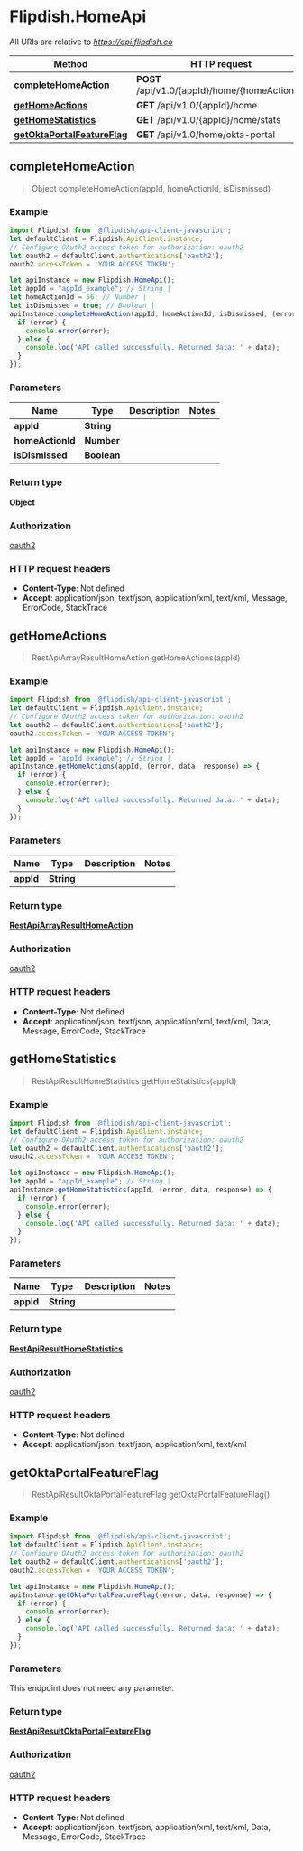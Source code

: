 # Flipdish.HomeApi

All URIs are relative to *https://api.flipdish.co*

Method | HTTP request | Description
------------- | ------------- | -------------
[**completeHomeAction**](HomeApi.md#completeHomeAction) | **POST** /api/v1.0/{appId}/home/{homeActionId} | 
[**getHomeActions**](HomeApi.md#getHomeActions) | **GET** /api/v1.0/{appId}/home | 
[**getHomeStatistics**](HomeApi.md#getHomeStatistics) | **GET** /api/v1.0/{appId}/home/stats | 
[**getOktaPortalFeatureFlag**](HomeApi.md#getOktaPortalFeatureFlag) | **GET** /api/v1.0/home/okta-portal | 



## completeHomeAction

> Object completeHomeAction(appId, homeActionId, isDismissed)



### Example

```javascript
import Flipdish from '@flipdish/api-client-javascript';
let defaultClient = Flipdish.ApiClient.instance;
// Configure OAuth2 access token for authorization: oauth2
let oauth2 = defaultClient.authentications['oauth2'];
oauth2.accessToken = 'YOUR ACCESS TOKEN';

let apiInstance = new Flipdish.HomeApi();
let appId = "appId_example"; // String | 
let homeActionId = 56; // Number | 
let isDismissed = true; // Boolean | 
apiInstance.completeHomeAction(appId, homeActionId, isDismissed, (error, data, response) => {
  if (error) {
    console.error(error);
  } else {
    console.log('API called successfully. Returned data: ' + data);
  }
});
```

### Parameters


Name | Type | Description  | Notes
------------- | ------------- | ------------- | -------------
 **appId** | **String**|  | 
 **homeActionId** | **Number**|  | 
 **isDismissed** | **Boolean**|  | 

### Return type

**Object**

### Authorization

[oauth2](../README.md#oauth2)

### HTTP request headers

- **Content-Type**: Not defined
- **Accept**: application/json, text/json, application/xml, text/xml, Message, ErrorCode, StackTrace


## getHomeActions

> RestApiArrayResultHomeAction getHomeActions(appId)



### Example

```javascript
import Flipdish from '@flipdish/api-client-javascript';
let defaultClient = Flipdish.ApiClient.instance;
// Configure OAuth2 access token for authorization: oauth2
let oauth2 = defaultClient.authentications['oauth2'];
oauth2.accessToken = 'YOUR ACCESS TOKEN';

let apiInstance = new Flipdish.HomeApi();
let appId = "appId_example"; // String | 
apiInstance.getHomeActions(appId, (error, data, response) => {
  if (error) {
    console.error(error);
  } else {
    console.log('API called successfully. Returned data: ' + data);
  }
});
```

### Parameters


Name | Type | Description  | Notes
------------- | ------------- | ------------- | -------------
 **appId** | **String**|  | 

### Return type

[**RestApiArrayResultHomeAction**](RestApiArrayResultHomeAction.md)

### Authorization

[oauth2](../README.md#oauth2)

### HTTP request headers

- **Content-Type**: Not defined
- **Accept**: application/json, text/json, application/xml, text/xml, Data, Message, ErrorCode, StackTrace


## getHomeStatistics

> RestApiResultHomeStatistics getHomeStatistics(appId)



### Example

```javascript
import Flipdish from '@flipdish/api-client-javascript';
let defaultClient = Flipdish.ApiClient.instance;
// Configure OAuth2 access token for authorization: oauth2
let oauth2 = defaultClient.authentications['oauth2'];
oauth2.accessToken = 'YOUR ACCESS TOKEN';

let apiInstance = new Flipdish.HomeApi();
let appId = "appId_example"; // String | 
apiInstance.getHomeStatistics(appId, (error, data, response) => {
  if (error) {
    console.error(error);
  } else {
    console.log('API called successfully. Returned data: ' + data);
  }
});
```

### Parameters


Name | Type | Description  | Notes
------------- | ------------- | ------------- | -------------
 **appId** | **String**|  | 

### Return type

[**RestApiResultHomeStatistics**](RestApiResultHomeStatistics.md)

### Authorization

[oauth2](../README.md#oauth2)

### HTTP request headers

- **Content-Type**: Not defined
- **Accept**: application/json, text/json, application/xml, text/xml


## getOktaPortalFeatureFlag

> RestApiResultOktaPortalFeatureFlag getOktaPortalFeatureFlag()



### Example

```javascript
import Flipdish from '@flipdish/api-client-javascript';
let defaultClient = Flipdish.ApiClient.instance;
// Configure OAuth2 access token for authorization: oauth2
let oauth2 = defaultClient.authentications['oauth2'];
oauth2.accessToken = 'YOUR ACCESS TOKEN';

let apiInstance = new Flipdish.HomeApi();
apiInstance.getOktaPortalFeatureFlag((error, data, response) => {
  if (error) {
    console.error(error);
  } else {
    console.log('API called successfully. Returned data: ' + data);
  }
});
```

### Parameters

This endpoint does not need any parameter.

### Return type

[**RestApiResultOktaPortalFeatureFlag**](RestApiResultOktaPortalFeatureFlag.md)

### Authorization

[oauth2](../README.md#oauth2)

### HTTP request headers

- **Content-Type**: Not defined
- **Accept**: application/json, text/json, application/xml, text/xml, Data, Message, ErrorCode, StackTrace

